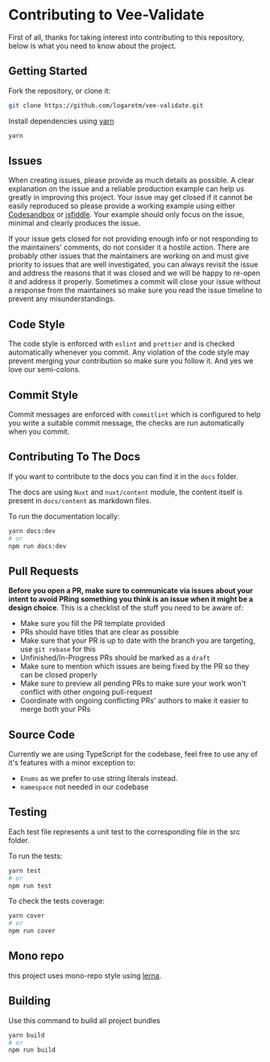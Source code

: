 # Contributing to Vee-Validate

First of all, thanks for taking interest into contributing to this repository, below is what you need to know about the project.

## Getting Started

Fork the repository, or clone it:

```bash
git clone https://github.com/logaretm/vee-validate.git
```

Install dependencies using [yarn](https://yarnpkg.com)

```bash
yarn
```

## Issues

When creating issues, please provide as much details as possible. A clear explanation on the issue and a reliable production example can help us greatly in improving this project. Your issue may get closed if it cannot be easily reproduced so please provide a working example using either [Codesandbox](https://codesandbox.io/) or [jsfiddle](https://jsfiddle.net/). Your example should only focus on the issue, minimal and clearly produces the issue.

If your issue gets closed for not providing enough info or not responding to the maintainers' comments, do not consider it a hostile action. There are probably other issues that the maintainers are working on and must give priority to issues that are well investigated, you can always revisit the issue and address the reasons that it was closed and we will be happy to re-open it and address it properly. Sometimes a commit will close your issue without a response from the maintainers so make sure you read the issue timeline to prevent any misunderstandings.

## Code Style

The code style is enforced with `eslint` and `prettier` and is checked automatically whenever you commit. Any violation of the code style may prevent merging your contribution so make sure you follow it. And yes we love our semi-colons.

## Commit Style

Commit messages are enforced with `commitlint` which is configured to help you write a suitable commit message, the checks are run automatically when you commit.

## Contributing To The Docs

If you want to contribute to the docs you can find it in the `docs` folder.

The docs are using `Nuxt` and `nuxt/content` module, the content itself is present in `docs/content` as markdown files.

To run the documentation locally:

```bash
yarn docs:dev
# or
npm run docs:dev
```

## Pull Requests

**Before you open a PR, make sure to communicate via issues about your intent to avoid PRing something you think is an issue when it might be a design choice**. This is a checklist of the stuff you need to be aware of:

- Make sure you fill the PR template provided
- PRs should have titles that are clear as possible
- Make sure that your PR is up to date with the branch you are targeting, use `git rebase` for this
- Unfinished/In-Progress PRs should be marked as a `draft`
- Make sure to mention which issues are being fixed by the PR so they can be closed properly
- Make sure to preview all pending PRs to make sure your work won't conflict with other ongoing pull-request
- Coordinate with ongoing conflicting PRs' authors to make it easier to merge both your PRs

## Source Code

Currently we are using TypeScript for the codebase, feel free to use any of it's features with a minor exception to:

- `Enums` as we prefer to use string literals instead.
- `namespace` not needed in our codebase

## Testing

Each test file represents a unit test to the corresponding file in the src folder.

To run the tests:

```bash
yarn test
# or
npm run test
```

To check the tests coverage:

```bash
yarn cover
# or
npm run cover
```

## Mono repo

this project uses mono-repo style using [lerna](https://github.com/lerna/lerna).

## Building

Use this command to build all project bundles

```bash
yarn build
# or
npm run build
```

